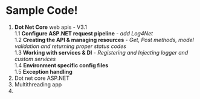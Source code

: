 
# Sample Code!
1. **Dot Net Core** web apis - V3.1  
    1.1 **Configure ASP.NET request pipeline** - *add Log4Net*  
    1.2 **Creating the API & managing resources**  - *Get, Post methods, model validation and returning proper status codes*  
    1.3 **Working with services & DI**  - *Registering and Injecting logger and custom services*  
    1.4 **Environment specific config files**    
    1.5 **Exception handling**
2. Dot net core ASP.NET   
3. Multithreading app  
4. 
